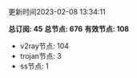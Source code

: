 更新时间2023-02-08 13:34:11

**总订阅: 45**
**总节点: 676**
**有效节点: 108**
- v2ray节点: 104
- trojan节点: 3
- ss节点: 1
